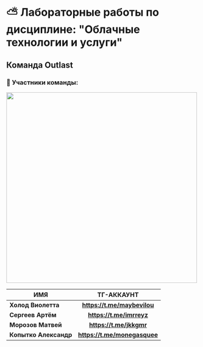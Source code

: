 # :partly_sunny: Лабораторные работы по дисциплине: "Облачные технологии и услуги"
## Команда Outlast
### :japanese_castle: Участники команды:



<img src="(https://github.com/V1lou/photos-for-labs/blob/main/cats.jpg)" width="500">

| ИМЯ | ТГ-АККАУНТ |
|----------------|:---------:|
| **Холод Виолетта** | **https://t.me/maybevilou** | 
| **Сергеев Артём** | **https://t.me/imrreyz** | 
| **Морозов Матвей** | **https://t.me/jkkgmr** | 
| **Копытко Александр** | **https://t.me/monegasquee** | 
